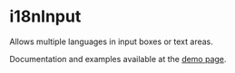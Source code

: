 # i18nInput
Allows multiple languages in input boxes or text areas.

Documentation and examples available at the [demo page](https://koas.github.io/i18nInput/).
